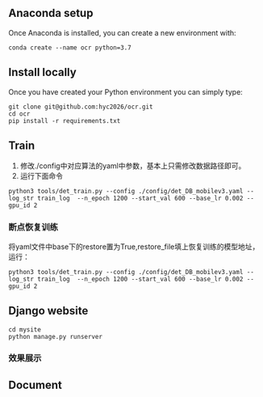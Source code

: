 ## Anaconda setup
Once Anaconda is installed, you can create a new environment with:
```shell
conda create --name ocr python=3.7
```

## Install locally
Once you have created your Python environment you can simply type:
```shell
git clone git@github.com:hyc2026/ocr.git
cd ocr
pip install -r requirements.txt
```

## Train
1. 修改./config中对应算法的yaml中参数，基本上只需修改数据路径即可。
2. 运行下面命令

```shell
python3 tools/det_train.py --config ./config/det_DB_mobilev3.yaml --log_str train_log  --n_epoch 1200 --start_val 600 --base_lr 0.002 --gpu_id 2
```

### 断点恢复训练
将yaml文件中base下的restore置为True,restore_file填上恢复训练的模型地址，运行：
```shell
python3 tools/det_train.py --config ./config/det_DB_mobilev3.yaml --log_str train_log  --n_epoch 1200 --start_val 600 --base_lr 0.002 --gpu_id 2
```

## Django website

```shell
cd mysite
python manage.py runserver
```

### 效果展示

## Document

```
```

